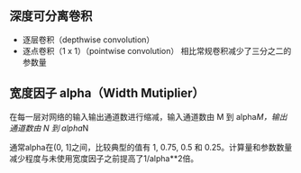 ## 深度可分离卷积
- 逐层卷积（depthwise convolution）
- 逐点卷积（1 x 1）（pointwise convolution）
相比常规卷积减少了三分之二的参数量


## 宽度因子 alpha（Width Mutiplier）
在每一层对网络的输入输出通道数进行缩减，输入通道数由 M 到 alpha*M，输出通道数由 N 到 alpha*N

通常alpha在(0, 1]之间，比较典型的值有 1, 0.75, 0.5 和 0.25。计算量和参数数量减少程度与未使用宽度因子之前提高了1/alpha**2倍。
